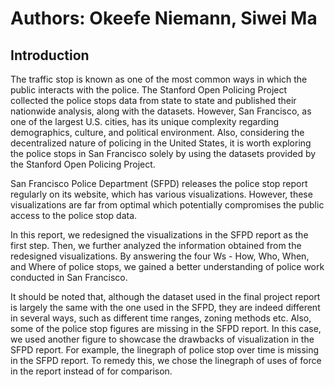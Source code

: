 # Authors: Okeefe Niemann, Siwei Ma

## Introduction

The traffic stop is known as one of the most common ways in which the public interacts with the police. The Stanford Open Policing Project collected the police stops data from state to state and published their nationwide analysis, along with the datasets. However, San Francisco, as one of the largest U.S. cities, has its unique complexity regarding demographics, culture, and political environment. Also, considering the decentralized nature of policing in the United States, it is worth exploring the police stops in San Francisco solely by using the datasets provided by the Stanford Open Policing Project.

San Francisco Police Department (SFPD) releases the police stop report regularly on its website, which has various visualizations. However, these visualizations are far from optimal which potentially compromises the public access to the police stop data.

In this report, we redesigned the visualizations in the SFPD report as the first step. Then, we further analyzed the information obtained from the redesigned visualizations. By answering the four Ws - How, Who, When, and Where of police stops, we gained a better understanding of police work conducted in San Francisco.

It should be noted that, although the dataset used in the final project report is largely the same with the one used in the SFPD, they are indeed different in several ways, such as different time ranges, zoning methods etc. Also, some of the police stop figures are missing in the SFPD report. In this case, we used another figure to showcase the drawbacks of visualization in the SFPD report. For example, the linegraph of police stop over time is missing in the SFPD report. To remedy this, we chose the linegraph of uses of force in the report instead of for comparison.
